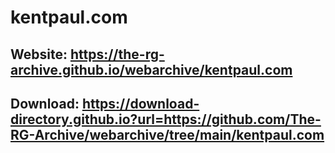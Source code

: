 # kentpaul.com

## Website: https://the-rg-archive.github.io/webarchive/kentpaul.com

## Download: https://download-directory.github.io?url=https://github.com/The-RG-Archive/webarchive/tree/main/kentpaul.com
